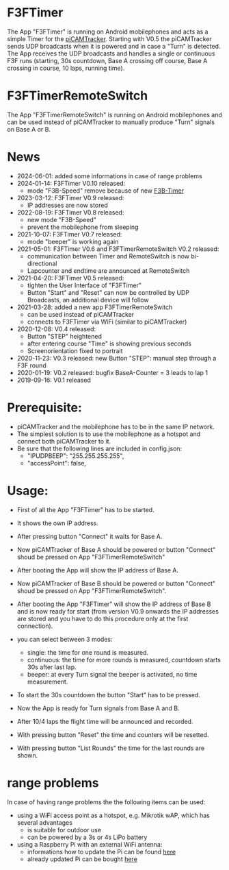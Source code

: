# F3FTimer
The App "F3FTimer" is running on Android mobilephones and acts as a simple Timer for the [piCAMTracker](https://github.com/barney-NG/piCAMTracker).
Starting with V0.5 the piCAMTracker sends UDP broadcasts when it is powered and in case a "Turn" is detected.
The App receives the UDP broadcasts and handles a single or continuous F3F runs (starting, 30s countdown, Base A crossing off course, Base A crossing in course, 10 laps, running time).

# F3FTimerRemoteSwitch
The App "F3FTimerRemoteSwitch" is running on Android mobilephones and can be used instead of piCAMTracker to manually produce "Turn" signals on Base A or B.

# News
* 2024-06-01: added some informations in case of range problems
* 2024-01-14: F3FTimer V0.10 released:
  * mode "F3B-Speed" remove because of new [F3B-Timer](https://github.com/gerhardf1/F3B-Timer)
* 2023-03-12: F3FTimer V0.9 released:
  * IP addresses are now stored
* 2022-08-19: F3FTimer V0.8 released:
  * new mode "F3B-Speed"
  * prevent the mobilephone from sleeping
* 2021-10-07: F3FTimer V0.7 released:
  * mode "beeper" is working again
* 2021-05-01: F3FTimer V0.6 and F3FTimerRemoteSwitch V0.2 released:
  * communication between Timer and RemoteSwitch is now bi-directional
  * Lapcounter and endtime are announced at RemoteSwitch
* 2021-04-20: F3FTimer V0.5 released:
  * tighten the User Interface of "F3FTimer"
  * Button "Start" and "Reset" can now be controlled by UDP Broadcasts, an additional device will follow
* 2021-03-28: added a new app F3FTimerRemoteSwitch
  * can be used instead of piCAMTracker
  * connects to F3FTimer via WiFi (similar to piCAMTracker)
* 2020-12-08: V0.4 released:
  * Button "STEP" heightened
  * after entering course "Time" is showing previous seconds
  * Screenorientation fixed to portrait
* 2020-11-23: V0.3 released: new Button "STEP": manual step through a F3F round
* 2020-01-19: V0.2 released: bugfix BaseA-Counter = 3 leads to lap 1
* 2019-09-16: V0.1 released

# Prerequisite:

* piCAMTracker and the mobilephone has to be in the same IP network.
* The simplest solution is to use the mobilephone as a hotspot and connect both piCAMTracker to it.
* Be sure that the following lines are included in config.json:
  * "IPUDPBEEP": "255.255.255.255",
  * "accessPoint": false,

# Usage:

* First of all the App "F3FTimer" has to be started.
* It shows the own IP address.
* After pressing button "Connect" it waits for Base A.
* Now piCAMTracker of Base A should be powered or button "Connect" shoud be pressed on App "F3FTimerRemoteSwitch"
* After booting the App will show the IP address of Base A.
* Now piCAMTracker of Base B should be powered or button "Connect" shoud be pressed on App "F3FTimerRemoteSwitch".
* After booting the App "F3FTimer" will show the IP address of Base B and is now ready for start (from version V0.9 onwards the IP addresses are stored and you have to do this procedure only at the first connection).
* you can select between 3 modes:
  * single: the time for one round is measured.
  * continuous: the time for more rounds is measured, countdown starts 30s after last lap.
  * beeper: at every Turn signal the beeper is activated, no time measurement.

* To start the 30s countdown the button "Start" has to be pressed.
* Now the App is ready for Turn signals from Base A and B.
* After 10/4 laps the flight time will be announced and recorded.
* With pressing button "Reset" the time and counters will be resetted.
* With pressing button "List Rounds" the time for the last rounds are shown.

# range problems
In case of having range problems the the following items can be used:
* using a WiFi access point as a hotspot, e.g. Mikrotik wAP, which has several advantages
  * is suitable for outdoor use
  * can be powered by a 3s or 4s LiPo battery
* using a Raspberry Pi with an external WiFi antenna:
  * informations how to update the Pi can be found [here](https://geeks-r-us.de/2019/08/31/wlan-bluetooth-upgrade-fuer-den-rpi-4/)
  * already updated Pi can be bought [here](https://geeks-r-us.de/produkt/raspberry-pi-4-mit-u-fl-buchse/)
